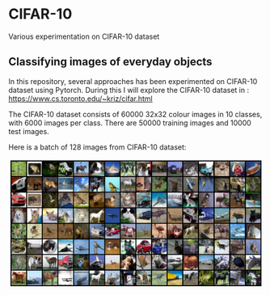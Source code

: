 # CIFAR-10
Various experimentation on CIFAR-10 dataset


## Classifying images of everyday objects
In this repository, several approaches has been experimented on CIFAR-10 dataset using Pytorch. During this I will explore the CIFAR-10 dataset in : https://www.cs.toronto.edu/~kriz/cifar.html

The CIFAR-10 dataset consists of 60000 32x32 colour images in 10 classes, with 6000 images per class. There are 50000 training images and 10000 test images.

Here is a batch of 128 images from CIFAR-10 dataset:

![Screenshot](https://github.com/nanekja/CIFAR-10/blob/master/images/cifar_10.png)
